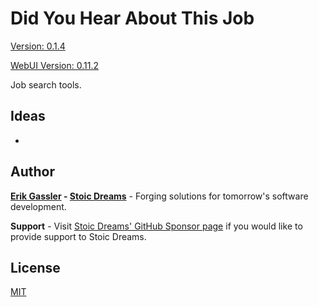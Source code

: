 # Did You Hear About This Job

[Version: 0.1.4](https://github.com/StoicDreams/DyHaTJ)

[WebUI Version: 0.11.2](https://github.com/StoicDreams/WebUI)

Job search tools.

## Ideas

*

## Author

**[Erik Gassler](https://www.erikgassler.com) - [Stoic Dreams](https://www.stoicdreams.com)** - Forging solutions for tomorrow's software development.

**Support** - Visit [Stoic Dreams' GitHub Sponsor page](https://github.com/sponsors/StoicDreams) if you would like to provide support to Stoic Dreams.

## License

[MIT](LICENSE)
